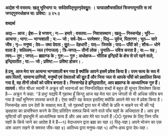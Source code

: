 **अद्येश नो वसतय: खलु भूरिभागा** **य: सर्वदेवपितृभूतनृदेवमूॢत: ।** **यत्पादशौचसलिलं त्रिजगत्पुनाति** **स त्वं जगद्गुरुरधोक्षज या: प्रविष्ट: ॥ २५॥** 

**शब्दार्थ** 

**अद्य—** **आज** **; ईश—** **हे भगवन्** **; न:—** **हमारे** **; वसतय:—** **निवासस्थान** **; खलु—** **निस्सन्देह** **; भूरि—** **अत्यन्त** **; भागा:—** **भाग्यशाली** **;** **य:—** **जो** **; सर्व-देव—** **परमेश्वर** **; पितृ—** **पूर्वज, पितरगण** **; भूत—** **सारे जीव** **; नृ—** **मनुष्य** **; देव—** **तथा देवता** **; मूॢत:—** **देहधारी** **;** **यत्—** **जिसके** **; पाद—** **पाँवों को** **; शौच—** **धोने वाला है** **; सलिलम्—** **जल (गंगाजल)** **; त्रि-जगत्—** **तीनों लोक** **; पुनाति—** **पवित्र** **करता है** **; स:—** **वह** **; त्वम्—** **तुम** **; जगत्—** **ब्रह्माण्ड के** **; गुरु:—** **गुरु** **; अधोक्षज—** **भौतिक इन्द्रियों के क्षेत्र से परे रहने वाले,** **इन्द्रियातीत** **; या:—** **जो** **; प्रविष्ट:—** **प्रविष्ट होकर।** **.** 

**हे प्रभु, आज मेरा घर अत्यन्त भाग्यशाली बन गया है क्योंकि आपने इसमें प्रवेश किया है।** **परम सत्य के रूप में आप पितरों, सामान्य प्राणियों, मनुष्यों एवं देवताओं की मूॢत हैं और जिस** **जल से आपके पाँवों को प्रक्षालित किया गया है, वह तीनों लोकों को पवित्र बनाता है।** **निस्सन्देह हे इनि्द्रयातीत, आप ब्रह्माण्ड के आध्यात्मिक गुरु हैं।** **तात्पर्य :** श्रील श्रीधर स्वामी ने अक्रूर की भावनाओं का निश्नलिखित शब्दों में बहुत ही सुन्दर विश्लेषण किया है— अक्रूर ने कहा: ''हे प्रभु! यद्यपि मैं गृहस्थ हूँ किन्तु आज यह मेरा घर उन जंगलों से भी अधिक पवित्र बन गया है जहाँ मुनिगण तपस्या करते हैं। ऐसा क्यों? वह केवल इसलिए क्योंकि आपने मेरे घर में प्रवेश किया है। निस्सन्देह आप उन देवों के साक्षात् रूप हैं, जो गृहस्थों द्वारा घर में जीवों के प्रति न चाहने पर भी की गई ङ्क्षहसा का प्रायश्चित्त करने के लिए प्रतिदिन सश्पन्न किये जाने वाले पाँच यज्ञों के अधिष्ठाता हैं। आप इन सृष्टियों की पृष्ठभूमि में आध्यात्मिक सत्य हैं और अब आप मेरे घर पधारे हैं।ÓÓ गृहस्थ के लिए जिन पाँच यज्ञों के किये जाने का आदेश है वे हैं—१) वेदाध्ययन द्वारा ब्रह्म का यज्ञ २) पितृ-यज्ञ ) अपने भोजन का एक अंश अलग रखने से समस्त जीव-यज्ञ ४) आतिथ्य द्वारा मनुष्य-यज्ञ ५) अग्नि-हव्य द्वारा देव-यज्ञ।  
